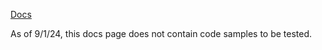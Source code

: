 [Docs](https://docs.amplify.aws/react/build-a-backend/data/manage-with-amplify-console/)

As of 9/1/24, this docs page does not contain code samples to be tested.
